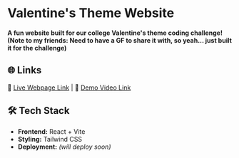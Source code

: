 # Valentine's Theme Website

**A fun website built for our college Valentine's theme coding challenge! (Note to my friends: Need to have a GF to share it with, so yeah... just built it for the challenge)**

## 🌐 Links

🔗 [Live Webpage Link](https://durgavinay8.github.io/GFG-Code-For-Your-Valentine/) | 🔗 [Demo Video Link](https://drive.google.com/file/d/12WPZ6td5Oo4QJ2az_Z86lwe6nFN6Mgsd/view?usp=sharing)

## 🛠️ Tech Stack

- **Frontend:** React + Vite
- **Styling:** Tailwind CSS
- **Deployment:** _(will deploy soon)_
